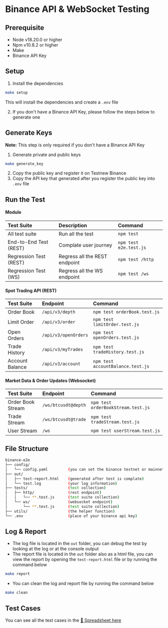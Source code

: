 # Binance API & WebSocket Testing

## Prerequisite
- Node v18.20.0 or higher
- Npm v10.8.2 or higher
- Make
- Binance API Key

## Setup
1. Install the dependencies
```bash
make setup
```
This will install the dependencies and create a `.env` file

2. If you don't have a Binance API Key, please follow the steps below to generate one

## Generate Keys
**Note:** This step is only required if you don't have a Binance API Key
1. Generate private and public keys
```bash
make generate_key
```
2. Copy the public key and register it on Testnew Binance
3. Copy the API key that generated after you register the public key into `.env` file

## Run the Test

#### Module

| Test Suite | Description | Command |
|:--|:-|:-|
| All test suite | Run all the test | `npm test` |
| End-to-End Test (REST) | Complate user journey | `npm test e2e.test.js` |
| Regression Test (REST) | Regress all the REST endpoint | `npm test /http` |
| Regression Test (WS) | Regress all the WS endpoint | `npm test /ws` |

#### Spot Trading API (REST)

| Test Suite | Endpoint | Command |
|:--|:-|:-|
| Order Book | `/api/v3/depth` | `npm test orderBook.test.js` |
| Limit Order | `/api/v3/order` | `npm test limitOrder.test.js` |
| Open Orders | `/api/v3/openOrders` | `npm test openOrders.test.js` |
| Trade History | `/api/v3/myTrades` | `npm test tradeHistory.test.js` |
| Account Balance | `/api/v3/account` | `npm test accountBalance.test.js` |

#### Market Data & Order Updates (Websocket)

| Test Suite | Endpoint | Command |
|:--|:-|:-|
| Order Book Stream | `/ws/btcusdt@depth` | `npm test orderBookStream.test.js` |
| Trade Stream | `/ws/btcusdt@trade` | `npm test tradeStream.test.js` |
| User Stream | `/ws` | `npm test userStream.test.js` |

## File Structure
```bash
binance-e2e
├── config/
│   └── config.yaml         (you can set the binance testnet or mainnet host in this file)
├── out/
│   ├── test-report.html    (generated after test is complate)
│   └── test.log            (your log information)
├── tests/                  (test collection)
│   ├── http/               (rest endpoint)
│   │   └── **.test.js      (test suite collection)
│   └── ws/                 (websocket endpoint)
│       └── **.test.js      (test suite collection)
├── utils/                  (the helper function)
└── .env                    (place of your binance api key)
```

## Log & Report
- The log file is located in the `out` folder, you can debug the test by looking at the log or at the console output
- The report file is located in the `out` folder also as a html file, you can view the report by opening the `test-report.html` file or by running the command below
```bash
make report
```
- You can clean the log and report file by running the command below
```bash
make clean
```

## Test Cases
You can see all the test cases in the [📗 Spreadsheet here](https://docs.google.com/spreadsheets/d/1p87PeAzyiTDa2yGU8nvIMQxk_wVkr87xL2BBdh3RsPc/edit?gid=0#gid=0)

